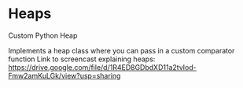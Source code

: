 # Heaps
Custom Python Heap

Implements a heap class where you can pass in a custom comparator function
Link to screencast explaining heaps: https://drive.google.com/file/d/1R4ED8GDbdXD11a2tvIod-Fmw2amKuLGk/view?usp=sharing
